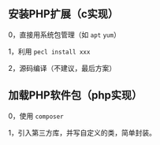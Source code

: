 ## 安装PHP扩展（c实现）

0，直接用系统包管理（如 `apt` `yum`）

1，利用 `pecl install xxx`

2，源码编译（不建议，最后方案）

## 加载PHP软件包（php实现）

0，使用 `composer`

1，引入第三方库，并写自定义的类，简单封装。

